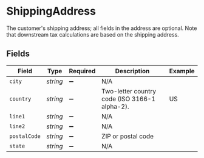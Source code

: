 # ShippingAddress

The customer's shipping address; all fields in the address are optional. Note that downstream tax calculations are based on the shipping address.


## Fields

| Field                                         | Type                                          | Required                                      | Description                                   | Example                                       |
| --------------------------------------------- | --------------------------------------------- | --------------------------------------------- | --------------------------------------------- | --------------------------------------------- |
| `city`                                        | *string*                                      | :heavy_minus_sign:                            | N/A                                           |                                               |
| `country`                                     | *string*                                      | :heavy_minus_sign:                            | Two-letter country code (ISO 3166-1 alpha-2). | US                                            |
| `line1`                                       | *string*                                      | :heavy_minus_sign:                            | N/A                                           |                                               |
| `line2`                                       | *string*                                      | :heavy_minus_sign:                            | N/A                                           |                                               |
| `postalCode`                                  | *string*                                      | :heavy_minus_sign:                            | ZIP or postal code                            |                                               |
| `state`                                       | *string*                                      | :heavy_minus_sign:                            | N/A                                           |                                               |